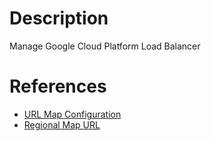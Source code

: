 # Description

Manage Google Cloud Platform Load Balancer


# References

- [URL Map Configuration](https://github.com/ansible-collections/google.cloud/issues/571)
- [Regional Map URL](https://github.com/ansible-collections/google.cloud/issues/573)